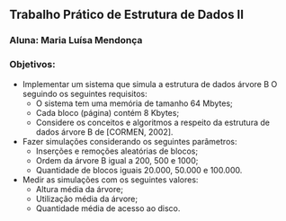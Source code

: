 ## Trabalho Prático de Estrutura de Dados II 
### Aluna: Maria Luísa Mendonça
### Objetivos:
 + Implementar um sistema que simula a estrutura de dados árvore B O seguindo os seguintes requisitos:
   + O sistema tem uma memória de tamanho 64 Mbytes;
   + Cada bloco (página) contém 8 Kbytes;
   + Considere os conceitos e algoritmos a respeito da estrutura de dados árvore B de [CORMEN, 2002].
 + Fazer simulações considerando os seguintes parâmetros:
   + Inserções e remoções aleatórias de blocos;
   + Ordem da árvore B igual a 200, 500 e 1000;
   + Quantidade de blocos iguais 20.000, 50.000 e 100.000.
 + Medir as simulações com os seguintes valores:
   + Altura média da árvore;
   + Utilização média da árvore;
   + Quantidade média de acesso ao disco.

